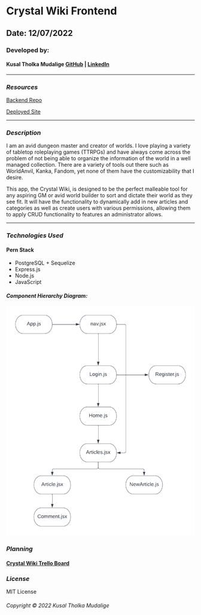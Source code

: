 # Crystal Wiki Frontend

## Date: 12/07/2022

### Developed by:

#### Kusal Tholka Mudalige [GitHub](https://github.com/aizealawin) | [LinkedIn](https://www.linkedin.com/in/ktmudalige/)

---

### **_Resources_**

[Backend Repo](https://github.com/aizealawin/Crystal-Wiki-Backend)

[Deployed Site](tbd)

---

### **_Description_**

I am an avid dungeon master and creator of worlds. I love playing a variety of tabletop roleplaying games (TTRPGs) and have always come across the problem of not being able to organize the information of the world in a well managed collection. There are a variety of tools out there such as WorldAnvil, Kanka, Fandom, yet none of them have the customizability that I desire.

This app, the Crystal Wiki, is designed to be the perfect malleable tool for any aspiring GM or avid world builder to sort and dictate their world as they see fit. It will have the functionality to dynamically add in new articles and categories as well as create users with various permissions, allowing them to apply CRUD functionality to features an administrator allows.

---

### **_Technologies Used_**

#### Pern Stack

- PostgreSQL + Sequelize
- Express.js
- Node.js
- JavaScript

#### **_Component Hierarchy Diagram:_**

![Component Hierarchy Diagram](./public/Crystal%20CHD.png 'Component Hierarchy Diagram')

### **_Planning_**

#### [Crystal Wiki Trello Board](https://trello.com/b/YmmK91N3/crystal-pern-stack)

### **_License_**

MIT License

###### Copyright &copy; 2022 Kusal Tholka Mudalige
